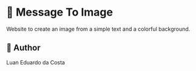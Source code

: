 # :page_with_curl: Message To Image

Website to create an image from a simple text and a colorful background.

## :man: Author

Luan Eduardo da Costa

